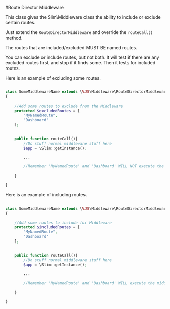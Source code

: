 ﻿#Route Director Middleware

This class gives the Slim\Middleware class the ability to include or exclude certain routes. 

Just extend the `RouteDirectorMiddleware` and override the `routeCall()` method.

The routes that are included/excluded MUST BE named routes.

You can exclude or include routes, but not both. It will test if there are any excluded routes first, 
and stop if it finds some. Then it tests for included routes.  

Here is an example of excluding some routes.

```php

class SomeMiddlewareName extends \VJS\Middleware\RouteDirectorMiddleware
{
	
	//Add some routes to exclude from the Middleware 
	protected $excludedRoutes = [
		"MyNamedRoute",
		"Dashboard"
	];

	
	public function routeCall(){
		//Do stuff normal middleware stuff here
		$app = \Slim::getInstance();

		...

		//Remember 'MyNamedRoute' and 'Dashboard' WILL NOT execute the middleware
	
	}

}

```


Here is an example of including routes.

```php

class SomeMiddlewareName extends \VJS\Middleware\RouteDirectorMiddleware
{
	
	//Add some routes to include for Middleware 
	protected $includedRoutes = [
		"MyNamedRoute",
		"Dashboard"
	];

	
	public function routeCall(){
		//Do stuff normal middleware stuff here
		$app = \Slim::getInstance();

		...

		//Remember 'MyNamedRoute' and 'Dashboard' WILL execute the middleware
	
	}

}

```
